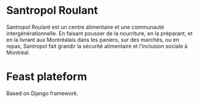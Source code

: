 Santropol Roulant
=================

Santropol Roulant est un centre alimentaire et une communauté intergénérationnelle. En faisant pousser de la nourriture, en la préparant, et en la livrant aux Montréalais dans les paniers, sur des marchés, ou en repas, Santropol fait grandir la sécurité alimentaire et l’inclusion sociale à Montréal.

Feast plateform
===============

Based on Django framework.
